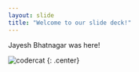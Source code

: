 ```yaml
---
layout: slide
title: "Welcome to our slide deck!"
---
```


Jayesh Bhatnagar was here!

![codercat](https://octodex.github.com/images/codercat.jpg)
{: .center}
